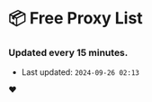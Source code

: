 # :package: Free Proxy List
### Updated every 15 minutes.

- Last updated: `2024-09-26 02:13`

:heart:
